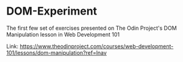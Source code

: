# DOM-Experiment
The first few set of exercises presented on The Odin Project's DOM Manipulation lesson in Web Development 101

Link: https://www.theodinproject.com/courses/web-development-101/lessons/dom-manipulation?ref=lnav
